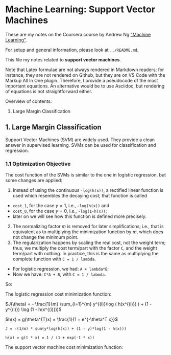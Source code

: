 # Machine Learning: Support Vector Machines

These are my notes on the Coursera course by Andrew Ng ["Machine Learning"](https://www.coursera.org/learn/machine-learning).

For setup and general information, please look at `../README.md`.

This file my notes related to **support vector machines**.

Note that Latex formulae are not always rendered in Markdown readers; for instance, they are not rendered on Github, but they are on VS Code with the Markup All In One plugin.
Therefore, I provide a pseudocode of the most important equations.
An alternative would be to use Asciidoc, but rendering of equations is not straightforward either.

Overview of contents:

1. Large Margin Classification


## 1. Large Margin Classification

Support Vector Machines (SVM) are widely used. They provide a clean answer in supervised learning.
SVMs can be used for classification and regression.

### 1.1 Optimization Objective

The cost function of the SVMs is similar to the one in logistic regression, but some changes are applied:

1. Instead of using the continuous `-log(h(x))`, a rectified linear function is used which resembles the decaying cost; that function is called
  - `cost_1`, for the case $y = 1$, i.e., `-log(h(x))` and
  - `cost_0`, for the case $y = 0$, i.e., `-log(1-h(x))`;
  - later on we will see how this function is defined more precisely.
2. The normalizing factor $m$ is removed for later simplifications; i.e., that is equivalent as to multiplying the minimization function by $m$, which does not change the minimum point.
3. The regularization happens by scaling the real cost, not the weight term; thus, we multiply the cost term/part with the factor `C`, and the weight term/part with nothing. In practice, this is the same as multiplying the complete function with `C = 1 / lambda`.
  - For logistic regression, we had: `A + lambda*B`;
  - Now we have: `C*A + B`, with `C = 1 / labmda`.

So:

The logistic regression cost minimization function:

$J(\theta) = - \frac{1}{m} \sum_{i=1}^{m} y^{(i)}\log ( h(x^{(i)}) ) + (1 - y^{(i)}) \log (1 - h(x^{(i)}))$

$h(x) = g(\theta^{T}x) = \frac{1}{1 + e^{-\theta^T x}}$


```
J = -(1/m) * sum(y*log(h(x)) + (1 - y)*log(1 - h(x)))
```
```
h(x) = g(t * x) = 1 / (1 + exp(-t * x))
```

The support vector machine cost minimization function:

